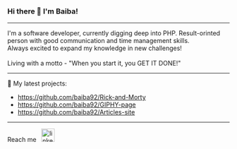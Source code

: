 ### Hi there 👋 I'm Baiba!
_______________________________________
I'm a software developer, currently digging deep into PHP. Result-orinted person with good communication and time management skills.<br>
Always excited to expand my knowledge in new challenges!
<br><br>
Living with a motto - "When you start it, you GET IT DONE!"
_______________________________________
🔭 My latest projects:
- https://github.com/baiba92/Rick-and-Morty
- https://github.com/baiba92/GIPHY-page
- https://github.com/baiba92/Articles-site

_______________________________________

Reach me &nbsp; <a target="_blank" href="https://www.linkedin.com/in/baibaelste/"><img style="width: 30px" src="https://static-00.iconduck.com/assets.00/linkedin-icon-2048x2048-recvt9tg.png" alt="linkedin"></a>

<!--
**baiba92/baiba92** is a ✨ _special_ ✨ repository because its `README.md` (this file) appears on your GitHub profile.

Here are some ideas to get you started:

- 🔭 I’m currently working on ...
- 🌱 I’m currently learning ...
- 👯 I’m looking to collaborate on ...
- 🤔 I’m looking for help with ...
- 💬 Ask me about ...
- 📫 How to reach me: ...
- 😄 Pronouns: ...
- ⚡ Fun fact: ...
-->
